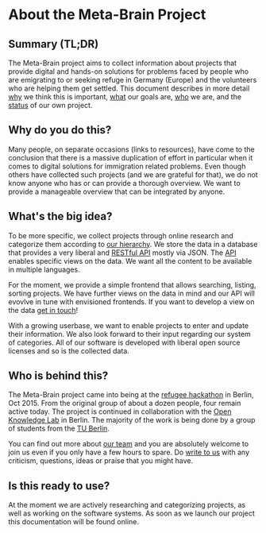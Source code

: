 # About the Meta-Brain Project

## Summary (TL;DR)

The Meta-Brain project aims to collect information about projects that provide
digital and hands-on solutions for problems faced by people who are emigrating
to or seeking refuge in Germany (Europe) and the volunteers who are helping them
get settled. This document describes in more detail [why](#why) we think this is
important, [what](#what) our goals are, [who](#who) we are, and the
[status](#status) of our own project.

## <a name="why"></a>Why do you do this?

Many people, on separate occasions (links to resources), have come to the
conclusion that there is a massive duplication of effort in particular when it
comes to digital solutions for immigration related problems. Even though others
have collected such projects (and we are grateful for that), we do not know
anyone who has or can provide a thorough overview. We want to provide a
manageable overview that can be integrated by anyone.

## <a name="what"></a>What's the big idea?

To be more specific, we collect projects through online research and categorize
them according to [our hierarchy](category.md). We store the data in a database
that provides a very liberal and [RESTful
API](https://en.wikipedia.org/wiki/Representational_state_transfer) mostly via
JSON. The [API](api.md) enables specific views on the data. We want all the
content to be available in multiple languages.

For the moment, we provide a simple frontend that allows searching, listing,
sorting projects.  We have further views on the data in mind and our API will
evovlve in tune with envisioned frontends. If you want to develop a view on the
data [get in touch](contact.md)!

With a growing userbase, we want to enable projects to enter and update their
information. We also look forward to their input regarding our system of
categories. All of our software is developed with liberal open source licenses
and so is the collected data.

## <a name="who"></a>Who is behind this?

The Meta-Brain project came into being at the [refugee
hackathon](http://refugeehackathon.de/) in Berlin, Oct 2015. From the original
group of about a dozen people, four remain active today. The project is
continued in collaboration with the [Open Knowledge
Lab](http://berlin.codefor.de/) in Berlin. The majority of the work is being
done by a group of students from the [TU Berlin]().

You can find out more about [our team](team.md) and you are absolutely welcome
to join us even if you only have a few hours to spare. Do [write to
us](contact.md) with any criticism, questions, ideas or praise that you might
have.

## <a name="status"></a>Is this ready to use?

At the moment we are actively researching and categorizing projects, as well as
working on the software systems. As soon as we launch our project this
documentation will be found online.

